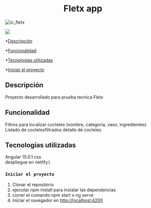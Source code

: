 <h1 align="center"> Fletx app </h1>

![ic_fletx](https://user-images.githubusercontent.com/104444432/204152397-0fecafaa-f7c8-46ab-bab4-5c04e96d84ff.svg)



<p align="left">
   <img src="https://img.shields.io/badge/STATUS-FINALIZADO-green">
   </p>
   

*[Descripción](#Descripción)



*[Funcionalidad](#Funcionalidad)


*[Tecnologías utilizadas](#tecnologías-utilizadas)

*[Iniciar el proyecto](#iniciar-el-proyecto)

## Descripción

Proyecto desarrollado para prueba tecnica Fletx

## Funcionalidad

Filtros para localizar cocteles (nombre, categoria, vaso, ingredientes)
Listado de coctelesfiltrados
detalle de cocteles 


## Tecnologías utilizadas
Angular 15.0.1
css\
despliegue en netlify:\


### `Iniciar el proyecto`

1. Clonar el repositorio
2. ejecutar npm install para instalar las dependencias
3. correr el comando npm start o ng serve
4. iniciar el navegador en [http://localhost:4200](http://localhost:4200)










